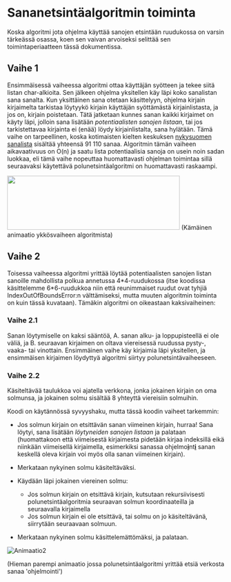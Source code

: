 # Sananetsintäalgoritmin toiminta

Koska algoritmi jota ohjelma käyttää sanojen etsintään ruudukossa on varsin tärkeässä osassa, koen sen vaivan arvoiseksi selittää sen toimintaperiaatteen tässä dokumentissa.

## Vaihe 1

Ensimmäisessä vaiheessa algoritmi ottaa käyttäjän syötteen ja tekee siitä listan char-alkioita. Sen jälkeen ohjelma yksitellen käy läpi koko sanalistan sana sanalta. Kun yksittäinen sana otetaan käsittelyyn, ohjelma kirjain kirjaimelta tarkistaa löytyykö kirjain käyttäjän syöttämästä kirjainlistasta, ja jos on, kirjain poistetaan. Tätä jatketaan kunnes sanan kaikki kirjaimet on käyty läpi, jolloin sana lisätään *potentiaalisten sanojen listaan*, tai jos tarkistettavaa kirjainta ei (enää) löydy kirjainlistalta, sana hylätään. Tämä vaihe on tarpeellinen, koska kotimaisten kielten keskuksen [nykysuomen sanalista](http://kaino.kotus.fi/sanat/nykysuomi/) sisältää yhteensä 91&nbsp;110 sanaa. Algoritmin tämän vaiheen aikavaativuus on O(n) ja saatu lista potentiaalisia sanoja on usein noin sadan luokkaa, eli tämä vaihe nopeuttaa huomattavasti ohjelman toimintaa sillä seuraavaksi käytettävä polunetsintäalgoritmi on huomattavasti raskaampi.

<img src="https://github.com/tibe314/ot-harjoitustyo/blob/master/dokumentointi/kuvat/algoritmianimaatio1.gif" width="400" height="125">
(Kämäinen animaatio ykkösvaiheen algoritmista)

## Vaihe 2

Toisessa vaiheessa algoritmi yrittää löytää potentiaalisten sanojen listan sanoille mahdollista polkua annetussa 4\*4-ruudukossa (itse koodissa käsittelemme 6\*6-ruudukkoa niin että reunimmaiset ruudut ovat tyhjiä IndexOutOfBoundsError:n välttämiseksi, mutta muuten algoritmin toiminta on kuin tässä kuvataan). Tämäkin algoritmi on oikeastaan kaksivaiheinen:

### Vaihe 2.1

Sanan löytymiselle on kaksi sääntöä, A. sanan alku- ja loppupisteellä ei ole väliä, ja B. seuraavan kirjaimen on oltava viereisessä ruudussa pysty-, vaaka- tai vinottain. Ensimmäinen vaihe käy kirjaimia läpi yksitellen, ja ensimmäisen kirjaimen löydyttyä algoritmi siirtyy polunetsintävaiheeseen.

### Vaihe 2.2

Käsiteltävää taulukkoa voi ajatella verkkona, jonka jokainen kirjain on oma solmunsa, ja jokainen solmu sisältää 8 yhteyttä viereisiin solmuihin.

Koodi on käytännössä syvyyshaku, mutta tässä koodin vaiheet tarkemmin:

- Jos solmun kirjain on etsittävän sanan viimeinen kirjain, hurraa! Sana löytyi, sana lisätään *löytyneiden sanojen listaan* ja palataan (huomattakoon että viimeisestä kirjaimesta pidetään kirjaa indeksillä eikä niinkään viimeisellä kirjaimella, esimerkiksi sanassa ohjelmo<ins>**i**</ins>nt<ins>**i**</ins> sanan keskellä oleva kirjain voi myös olla sanan viimeinen kirjain).

- Merkataan nykyinen solmu käsiteltäväksi.

- Käydään läpi jokainen viereinen solmu:
    - Jos solmun kirjain on etsittävä kirjain, kutsutaan rekursiivisesti polunetsintäalgoritmia seuraavan solmun koordinaateilla ja seuraavalla kirjaimella
    - Jos solmun kirjain ei ole etsittävä, tai solmu on jo käsiteltävänä, siirrytään seuraavaan solmuun.
    
- Merkataan nykyinen solmu käsittelemättömäksi, ja palataan.



![Animaatio2](https://github.com/tibe314/ot-harjoitustyo/blob/master/dokumentointi/kuvat/algoritmianimaatio2.gif)

(Hieman parempi animaatio jossa polunetsintäalgoritmi yrittää etsiä verkosta sanaa 'ohjelmointi')
